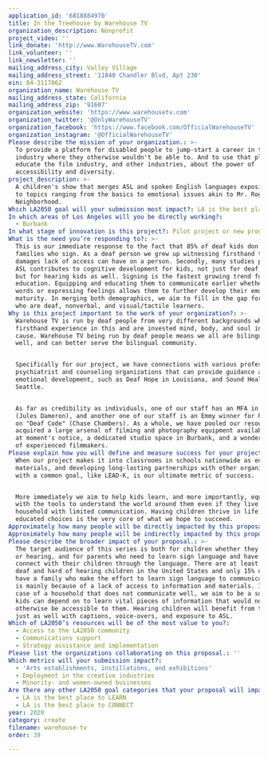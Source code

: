 ```yaml
---
application_id: '6818884970'
title: In the Treehouse by Warehouse TV
organization_description: Nonprofit
project_video: ''
link_donate: 'http://www.WarehouseTV.com'
link_volunteer: ''
link_newsletter: ''
mailing_address_city: Valley Village
mailing_address_street: '11840 Chandler Blvd, Apt 230'
ein: 84-3117862
organization_name: Warehouse TV
mailing_address_state: California
mailing_address_zip: '91607'
organization_website: 'https://www.warehousetv.com'
organization_twitter: '@OnlyWarehouseTV'
organization_facebook: 'https://www.facebook.com/OfficialWarehouseTV'
organization_instagram: '@OfficialWarehouseTV'
Please describe the mission of your organization.: >-
  To provide a platform for disabled people to jump-start a career in the film
  industry where they otherwise wouldn't be able to. And to use that platform to
  educate the film industry, and other industries, about the power of
  accessibility and diversity.
project_description: >-
  A children's show that merges ASL and spoken English languages exposing kids
  to topics ranging from the basics to emotional issues akin to Mr. Roger’s
  Neighborhood.
Which LA2050 goal will your submission most impact?: LA is the best place to CREATE
In which areas of Los Angeles will you be directly working?:
  - Burbank
In what stage of innovation is this project?: Pilot project or new program (testing or implementing a new idea)
What is the need you’re responding to?: >-
  This is our immediate response to the fact that 85% of deaf kids don’t have
  families who sign. As a deaf person we grew up witnessing firsthand the
  damages lack of access can have on a person. Secondly, many studies prove that
  ASL contributes to cognitive development for kids, not just for deaf people
  but for hearing kids as well. Signing is the fastest growing trend for infant
  education. Equipping and educating them to communicate earlier whether it be
  words or expressing feelings allows them to further develop their emotional
  maturity. In merging both demographics, we aim to fill in the gap for those
  who are deaf, nonverbal, and visual/tactile learners. 
Why is this project important to the work of your organization?: >-
  Warehouse TV is run by deaf people from very different backgrounds who have
  firsthand experience in this and are invested mind, body, and soul in this
  cause. Warehouse TV being run by deaf people means we all are bilingual as
  well, and can better serve the bilingual community. 


  Specifically for our project, we have connections with various professional
  psychiatrist and counseling organizations that can provide guidance about
  emotional development, such as Deaf Hope in Louisiana, and Sound Health in
  Seattle. 


  As far as credibility as individuals, one of our staff has an MFA in film
  (Jules Dameron), and another one of our staff is an Emmy winner for his work
  on "Deaf Code" (Chase Chambers). As a whole, we have pooled our resources and
  acquired a large arsenal of filming and photography equipment available to us
  at moment's notice, a dedicated studio space in Burbank, and a wonderful team
  of experienced filmmakers.
Please explain how you will define and measure success for your project.: >-
  When our project makes it into classrooms in schools nationwide as educational
  materials, and developing long-lasting partnerships with other organizations
  with a common goal, like LEAD-K, is our ultimate metric of success. 


  More immediately we aim to help kids learn, and more importantly, equip them
  with the tools to understand the world around them even if they live in a
  household with limited communication. Having children thrive in life making
  educated choices is the very core of what we hope to succeed. 
Approximately how many people will be directly impacted by this proposal?: '800000'
Approximately how many people will be indirectly impacted by this proposal?: '1000000'
Please describe the broader impact of your proposal.: >-
  The target audience of this series is both for children whether they be deaf
  or hearing, and for parents who need to learn sign language and have a way to
  connect with their children through the language. There are at least 800,000
  deaf and hard of hearing children in the United States and only 15% of these
  have a family who make the effort to learn sign language to communicate. This
  is mainly because of a lack of access to information and materials. In the
  case of a household that does not communicate well, we aim to be a source that
  kids can depend on to learn vital pieces of information that would not
  otherwise be accessible to them. Hearing children will benefit from the show
  just as well with captions, voice-overs, and exposure to ASL.
Which of LA2050’s resources will be of the most value to you?:
  - Access to the LA2050 community
  - Communications support
  - Strategy assistance and implementation
Please list the organizations collaborating on this proposal.: ''
Which metrics will your submission impact?:
  - 'Arts establishments, instillations, and exhibitions'
  - Employment in the creative industries
  - Minority- and women-owned businesses
Are there any other LA2050 goal categories that your proposal will impact?:
  - LA is the best place to LEARN
  - LA is the best place to CONNECT
year: 2020
category: create
filename: warehouse-tv
order: 39

---
```

